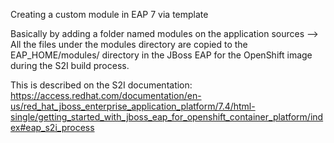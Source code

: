 Creating a custom module in EAP 7 via template

Basically by adding a folder named modules on the application sources --> All the files under the modules directory are copied to the EAP_HOME/modules/ directory in the JBoss EAP for the OpenShift image during the S2I build process. 

This is described on the S2I documentation: https://access.redhat.com/documentation/en-us/red_hat_jboss_enterprise_application_platform/7.4/html-single/getting_started_with_jboss_eap_for_openshift_container_platform/index#eap_s2i_process

